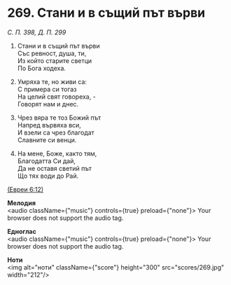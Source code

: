 # 269. Стани и в същий път върви  

*С. П. 398, Д. П. 299*  

1. Стани и в същий път върви  
Със ревност, душа, ти,  
Из който старите светци  
По Бога ходеха.  

2. Умряха те, но живи са:  
С примера си тогаз  
На целий свят говореха, -  
Говорят нам и днес.  

3. Чрез вяра те тоз Божий път  
Напред вървяха вси,  
И взели са чрез благодат  
Славните си венци.  

4. На мене, Боже, както тям,  
Благодатта Си дай,  
Да не оставя светий път  
Що тях води до Рай.  

[(Евреи 6:12)](http://biblia.bg/index.php?k=65&g=6&s=12)  

__Мелодия__  
<audio className={"music"} controls={true} preload={"none"}><source src="mp3/269.mp3" type="audio/mpeg"/>
Your browser does not support the audio tag.
</audio>  

__Едноглас__  
<audio className={"music"} controls={true} preload={"none"}><source src="transp/269.mp3" type="audio/mpeg"/>
Your browser does not support the audio tag.
</audio>  

__Ноти__  
<img alt="ноти" className={"score"} height="300" src="scores/269.jpg" width="212"/>
